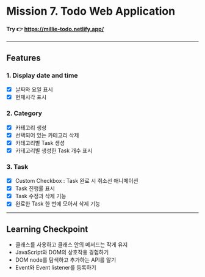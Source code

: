 # Mission 7. Todo Web Application

#### Try 👉 https://millie-todo.netlify.app/

---

## Features

### 1. Display date and time

- [x] 날짜와 요일 표시
- [x] 현재시각 표시

### 2. Category

- [x] 카테고리 생성
- [x] 선택되어 있는 카테고리 삭제
- [x] 카테고리별 Task 생성
- [x] 카테고리별 생성한 Task 개수 표시

### 3. Task

- [x] Custom Checkbox : Task 완료 시 취소선 애니메이션
- [x] Task 진행률 표시
- [x] Task 수정과 삭제 기능
- [x] 완료한 Task 한 번에 모아서 삭제 기능

---

## Learning Checkpoint

- 클래스를 사용하고 클래스 안의 메서드는 작게 유지
- JavaScript와 DOM의 상호작용 경험하기
- DOM node를 탐색하고 추가하는 API를 알기
- Event와 Event listener를 등록하기
